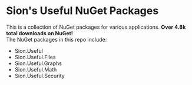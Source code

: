 # Sion's Useful NuGet Packages

This is a collection of NuGet packages for various applications. **Over 4.8k total downloads on NuGet!** <br>
The NuGet packages in this repo include:

- Sion.Useful
- Sion.Useful.Files
- Sion.Useful.Graphs
- Sion.Useful.Math
- Sion.Useful.Security
